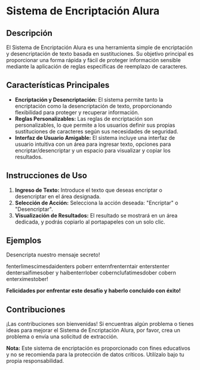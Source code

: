 <h1>Sistema de Encriptación Alura</h1>
<h2>Descripción</h2>
<p>El Sistema de Encriptación Alura es una herramienta simple de encriptación y desencriptación de texto basada en sustituciones. Su objetivo principal es proporcionar una forma rápida y fácil de proteger información sensible mediante la aplicación de reglas específicas de reemplazo de caracteres.</p>
<h2>Características Principales</h2>
<ul>
<li><strong>Encriptación y Desencriptación:</strong> El sistema permite tanto la encriptación como la desencriptación de texto, proporcionando flexibilidad para proteger y recuperar información.</li>
<li><strong>Reglas Personalizables:</strong> Las reglas de encriptación son personalizables, lo que permite a los usuarios definir sus propias sustituciones de caracteres según sus necesidades de seguridad.</li>
<li><strong>Interfaz de Usuario Amigable:</strong> El sistema incluye una interfaz de usuario intuitiva con un área para ingresar texto, opciones para encriptar/desencriptar y un espacio para visualizar y copiar los resultados.</li>
</ul>
<h2>Instrucciones de Uso</h2>
<ol>
<li><strong>Ingreso de Texto:</strong> Introduce el texto que deseas encriptar o desencriptar en el área designada.</li>
<li><strong>Selección de Acción:</strong> Selecciona la acción deseada: "Encriptar" o "Desencriptar".</li>
<li><strong>Visualización de Resultados:</strong> El resultado se mostrará en un área dedicada, y podrás copiarlo al portapapeles con un solo clic.</li>
</ol>
<h2>Ejemplos</h2>
<p>Desencripta nuestro mensaje secreto!</p>
<p>fenterlimescimesdaidenters poberr enternfrenterntair enterstenter dentersaifimesober y haibenterrlober cobernclufatimesdober cobern enterximestober!</p>
<p><strong>Felicidades por enfrentar este desafío y haberlo concluido con éxito!</strong></p>
<h2>Contribuciones</h2>
<p>¡Las contribuciones son bienvenidas! Si encuentras algún problema o tienes ideas para mejorar el Sistema de Encriptación Alura, por favor, crea un problema o envía una solicitud de extracción.</p>
<p><strong>Nota:</strong> Este sistema de encriptación es proporcionado con fines educativos y no se recomienda para la protección de datos críticos. Utilízalo bajo tu propia responsabilidad.</p>
